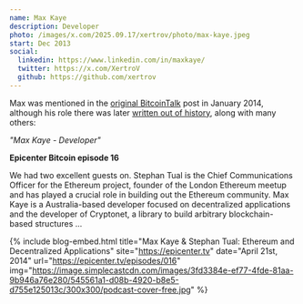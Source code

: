```yaml
---
name: Max Kaye
description: Developer
photo: /images/x.com/2025.09.17/xertrov/photo/max-kaye.jpeg
start: Dec 2013
social:
  linkedin: https://www.linkedin.com/in/maxkaye/
  twitter: https://x.com/XertroV
  github: https://github.com/xertrov
---
```



Max was mentioned in the [original BitcoinTalk](https://web.archive.org/web/20140208053651/https://bitcointalk.org/index.php?topic=428589.0) post in January 2014, although his role there was later [written out of history](https://bitcointalk.org/index.php?topic=428589.0), along with many others:

*"Max Kaye - Developer"*

**Epicenter Bitcoin episode 16**

We had two excellent guests on. Stephan Tual is the Chief Communications Officer for the Ethereum project, founder of the London Ethereum meetup and has played a crucial role in building out the Ethereum community. Max Kaye is a Australia-based developer focused on decentralized applications and the developer of Cryptonet, a library to build arbitrary blockchain-based structures ...

{% include blog-embed.html
  title="Max Kaye & Stephan Tual: Ethereum and Decentralized Applications"
  site="https://epicenter.tv"
  date="April 21st, 2014"
  url="https://epicenter.tv/episodes/016"
  img="https://image.simplecastcdn.com/images/3fd3384e-ef77-4fde-81aa-9b946a76e280/545561a1-d08b-4920-b8e5-d755e125013c/300x300/podcast-cover-free.jpg"
%}
